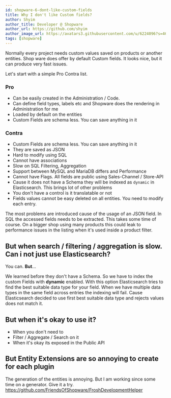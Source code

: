```yaml
---
id: shopware-6-dont-like-custom-fields
title: Why I don't like Custom fields?
author: Shyim
author_title: Developer @ Shopware
author_url: https://github.com/shyim
author_image_url: https://avatars3.githubusercontent.com/u/6224096?s=460&u=18be3a2d46f07dd42fc2b6dee9b4b9b68bca28d2&v=4
tags: [shopware]
---
```


Normally every project needs custom values saved on products or another entities. Shop ware does offer by default Custom fields. It looks nice, but it can produce very fast issues.

Let's start with a simple Pro Contra list.

### Pro

* Can be easily created in the Administration / Code.
* Can define field types, labels etc and Shopware does the rendering in Administration for me
* Loaded by default on the entities
* Custom Fields are schema less. You can save anything in it

### Contra

* Custom Fields are schema less. You can save anything in it
* They are saved as JSON
 * Hard to modify using SQL
 * Cannot have associations
 * Slow on SQL Filtering, Aggregation
* Support between MySQL and MariaDB differs and Performance
* Cannot have Flags. All fields are public using Sales-Channel / Store-API
* Cause it does not have a Schema they will be indexed as `dynamic` in Elasticsearch. This brings lot of other problems
* You don't have a control is it translatable or not
* Fields values cannot be easy deleted on all entities. You need to modify each entry.

The most problems are introduced cause of the usage of an JSON field. In SQL the accessed fields needs to be extracted. This takes some time of course. 
On a bigger shop using many products this could leak to performance issues in the listing when it's used inside a product filter. 

## But when search / filtering / aggregation is slow. Can i not just use Elasticsearch?

You can. **But**...

We learned before they don't have a Schema. So we have to index the custom Fields with **dynamic** enabled. With this option Elasticsearch tries to find the best suitable data type for your field. When we have multiple data types in the same field across entries the indexing will fail. Cause Elasticsearch decided to use first best suitable data type and rejects values does not match it.

## But when it's okay to use it?

* When you don't need to
 * Filter / Aggregate / Search on it
* When it's okay its exposed in the Public API

## But Entity Extensions are so annoying to create for each plugin

The generation of the entities is annoying. But I am working since some time on a generator. Give it a try. https://github.com/FriendsOfShopware/FroshDevelopmentHelper
